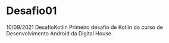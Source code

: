 # Desafio01
10/09/2021
DesafioKotlin
Primeiro desafio de Kotlin do curso de Desenvolvimento Android da Digital House.